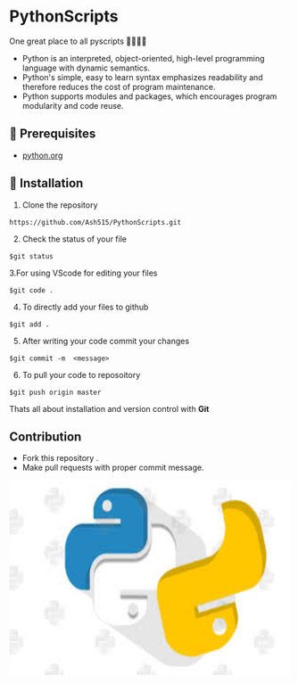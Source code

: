 # PythonScripts
One great place to all pyscripts 👨‍💻👩‍💻

- Python is an interpreted, object-oriented, high-level programming language with dynamic semantics.  
- Python's simple, easy to learn syntax emphasizes readability and therefore reduces the cost of program maintenance. 
- Python supports modules and packages, which encourages program modularity and code reuse.

## 💛 Prerequisites 
- [python.org](https://www.python.org/)

## 🚀&nbsp;Installation 
1. Clone the repository 
```
https://github.com/Ash515/PythonScripts.git
```
2. Check the status of your file 
```
$git status
```

3.For using VScode for editing your files 
```
$git code .
```
4. To directly add your files to github
```
$git add .
```
5. After writing your code commit your changes 
```
$git commit -m  <message>
```
6. To pull your code to reposoitory
```
$git push origin master
```
Thats all about installation and version control with **Git**

## Contribution
- Fork this repository .
- Make pull requests with proper commit message.

<img src="python.jpg" width=600 height=350>

